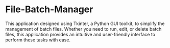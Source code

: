 # File-Batch-Manager
This application designed using Tkinter, a Python GUI toolkit, to simplify the management of batch files. Whether you need to run, edit, or delete batch files, this application provides an intuitive and user-friendly interface to perform these tasks with ease.
